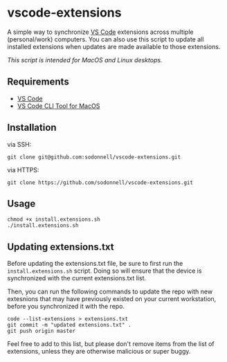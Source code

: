 # vscode-extensions

A simple way to synchronize [VS Code](https://code.visualstudio.com/download) extensions across multiple (personal/work) computers. You can also use this script to update all installed extensions when updates are made available to those extensions.

*This script is intended for MacOS and Linux desktops.*

## Requirements

* [VS Code](https://code.visualstudio.com/download)
* [VS Code CLI Tool for MacOS](https://code.visualstudio.com/docs/setup/mac)

## Installation

via SSH:
```
git clone git@github.com:sodonnell/vscode-extensions.git
```

via HTTPS:
```
git clone https://github.com/sodonnell/vscode-extensions.git
```

## Usage


```
chmod +x install.extensions.sh
./install.extensions.sh
```

## Updating extensions.txt

Before updating the extensions.txt file, be sure to first run the ``install.extensions.sh`` script. Doing so will ensure that the device is synchronized with the current extensions.txt list.

Then, you can run the following commands to update the repo with new extesnions that may have previously existed on your current workstation, before you synchronized it with the repo.

```
code --list-extensions > extensions.txt
git commit -m "updated extensions.txt" .
git push origin master
```

Feel free to add to this list, but please don't remove items from the list of extensions, unless they are otherwise malicious or super buggy.